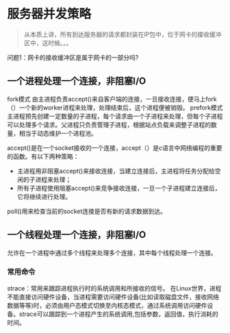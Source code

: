 # 服务器并发策略
> 从本质上讲，所有到达服务器的请求都封装在IP包中，位于网卡的接收缓冲区中，这时候。。。

问题1：网卡的接收缓冲区是属于网卡的一部分吗?

## 一个进程处理一个连接，非阻塞I/O
fork模式 由主进程负责accept()来自客户端的连接，一旦接收连接，便马上fork（）一个新的worker进程来处理，处理结束后，这个进程便被销毁。
prefork模式 主进程预先创建一定数量的子进程，每个请求由一个子进程来处理，但每个子进程可以处理多个请求。父进程只负责管理子进程，根据站点负载来调整子进程的数量，相当于动态维护一个进程池。

accept()是在一个socket接收的一个连接，accept（）是c语言中网络编程的重要的函数。有以下两种策略：
* 主进程用非阻塞accept()来接收连接，当建立连接后，主进程将任务分配给空闲的子进程来处理；
* 所有子进程使用阻塞accept()来竞争接收连接，一旦一个子进程建立连接后，它将继续进行处理。

poll()用来检查当前的socket连接是否有新的请求数据到达。

## 一个线程处理一个连接，非阻塞I/O
允许在一个进程中通过多个线程来处理多个连接，其中每个线程处理一个连接。

### 常用命令
strace：常用来跟踪进程执行时的系统调用和所接收的信号。 
在Linux世界，进程不能直接访问硬件设备，当进程需要访问硬件设备(比如读取磁盘文件，接收网络数据等等)时，必须由用户态模式切换至内核态模式，通过系统调用访问硬件设备。strace可以跟踪到一个进程产生的系统调用,包括参数，返回值，执行消耗的时间。